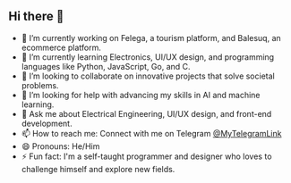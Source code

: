 ## Hi there 👋

<!--
**Eyumul/Eyumul** is a ✨ _special_ ✨ repository because its `README.md` (this file) appears on your GitHub profile.

Here are some ideas to get you started:
-->

- 🔭 I’m currently working on Felega, a tourism platform, and Balesuq, an ecommerce platform.
- 🌱 I’m currently learning Electronics, UI/UX design, and programming languages like Python, JavaScript, Go, and C.
- 👯 I’m looking to collaborate on innovative projects that solve societal problems.
- 🤔 I’m looking for help with advancing my skills in AI and machine learning.
- 💬 Ask me about Electrical Engineering, UI/UX design, and front-end development.
- 📫 How to reach me: Connect with me on Telegram [@MyTelegramLink](https://t.me/Joel0483)
- 😄 Pronouns: He/Him
- ⚡ Fun fact: I'm a self-taught programmer and designer who loves to challenge himself and explore new fields.

